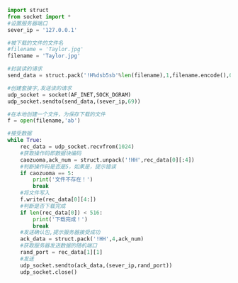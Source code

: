 
<BlogInfo id="1090" title="4.TFTP实现文件下载" author="白日梦想猿" pv=0 read_times=0 pre_cost_time=0分45秒 category="网络编程" tag_list="['网络编程']" create_time="2020.05.17 17:20:12" update_time="2020.05.17 19:45:15" />

```python
import struct
from socket import *
#设置服务器端口
sever_ip = '127.0.0.1'

#被下载的文件的文件名
#filename = 'Taylor.jpg'
filename = 'Taylor.jpg'

#封装读的请求
send_data = struct.pack('!H%dsb5sb'%len(filename),1,filename.encode(),0,'octet'.encode(),0)

#创建套接字,发送读的请求
udp_socket = socket(AF_INET,SOCK_DGRAM)
udp_socket.sendto(send_data,(sever_ip,69))

#在本地创建一个文件，为保存下载的文件
f = open(filename,'ab')

#接受数据
while True:
    rec_data = udp_socket.recvfrom(1024)
    #获取操作码即数据块编码
    caozuoma,ack_num = struct.unpack('!HH',rec_data[0][:4])
    #判断操作码是否是5，如果是，提示错误
    if caozuoma == 5:
        print('文件不存在！')
        break
    #将文件写入
    f.write(rec_data[0][4:])
    #判断是否下载完成
    if len(rec_data[0]) < 516:
        print('下载完成！')
        break
    #发送确认包,提示服务器接受成功
    ack_data = struct.pack('!HH',4,ack_num)
    #获取服务器发送数据的随机端口
    rand_port = rec_data[1][1]
    #发送
    udp_socket.sendto(ack_data,(sever_ip,rand_port))
    udp_socket.close()
```
